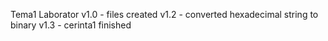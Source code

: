 Tema1 Laborator
v1.0 - files created
v1.2 - converted hexadecimal string to binary
v1.3 - cerinta1 finished
